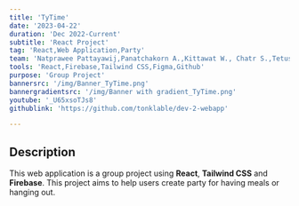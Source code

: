 ```yaml
---
title: 'TyTime'
date: '2023-04-22'
duration: 'Dec 2022-Current'
subtitle: 'React Project'
tag: 'React,Web Application,Party'
team: 'Natprawee Pattayawij,Panatchakorn A.,Kittawat W., Chatr S.,Tetus R.'
tools: 'React,Firebase,Tailwind CSS,Figma,Github'
purpose: 'Group Project'
bannersrc: '/img/Banner_TyTime.png'
bannergradientsrc: '/img/Banner with gradient_TyTime.png'
youtube: '_U65xsoTJs8'
githublink: 'https://github.com/tonklable/dev-2-webapp'

---
```


## Description
This web application is a group project using **React**, **Tailwind CSS** and **Firebase**. This project aims to help users create party for having meals or hanging out.
